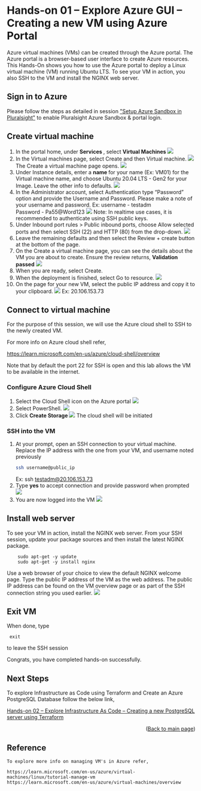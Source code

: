 # Hands-on 01 – Explore Azure GUI – Creating a new VM using Azure Portal 

Azure virtual machines (VMs) can be created through the Azure portal. The Azure portal is a browser-based user interface to create Azure resources. 
This Hands-On shows you how to use the Azure portal to deploy a Linux virtual machine (VM) running Ubuntu LTS. To see your VM in action, you also SSH to the VM and install the NGINX web server.

## Sign in to Azure

Please follow the steps as detailed in session <a href="/Azure_Sandbox.md">"Setup Azure Sandbox in Pluralsight"</a> to enable Pluralsight Azure Sandbox & portal login. 

## Create virtual machine

1. In the portal home, under <b>Services </b>, select <b>Virtual Machines </b>
    <img src="images/az_vm01.png">
2. In the Virtual machines page, select Create and then Virtual machine. 
     <img src="images/az_vm02.png">
    The Create a virtual machine page opens.
    <img src="images/az_vm03.png">
3. Under Instance details, enter a <b>name </b> for your name (Ex: VM01) for the Virtual machine name, and choose Ubuntu 20.04 LTS - Gen2 for your Image. Leave the other info to defaults. 
    <img src="images/az_vm04.png">
4. In the Administrator account, select Authentication type “Password” option and provide the Username and Password.
    Please make a note of your username and password.
    Ex: username - testadm </br>
    Password - Pa55@Word123
    <img src="images/az_vm05.png">
    Note: In realtime use cases, it is recommended to authenticate using SSH public keys.
5. Under Inbound port rules > Public inbound ports, choose Allow selected ports and then select SSH (22) and HTTP (80) from the drop-down.
    <img src="images/vm_port.png">
5. Leave the remaining defaults and then select the Review + create button at the bottom of the page.
6. On the Create a virtual machine page, you can see the details about the VM you are about to create. Ensure the review returns, <b> Validation passed</b>
    <img src="images/az_vm06.png">
7. When you are ready, select Create.
8. When the deployment is finished, select Go to resource.
    <img src="images/az_vm07.png">
9. On the page for your new VM, select the public IP address and copy it to your clipboard.
    <img src="images/az_vm08.png">
    Ex: 20.106.153.73

## Connect to virtual machine

For the purpose of this session, we will use the Azure cloud shell to SSH to the newly created VM. 

For more info on Azure cloud shell refer,

https://learn.microsoft.com/en-us/azure/cloud-shell/overview

Note that by default the port 22 for SSH is open and this lab allows the VM to be available in the internet. 

### Configure Azure Cloud Shell

1. Select the Cloud Shell icon on the Azure portal
   <img src="images/az_cs01.png">
2. Select PowerShell.
    <img src="images/az_cs02.png">
3. Click <b> Create Storage </b>
    <img src="images/az_cs03.png">
    The cloud shell will be initiated
        

### SSH into the VM
1. At your prompt, open an SSH connection to your virtual machine. Replace the IP address with the one from your VM, and username noted previously </br>
    ```sh
    ssh username@public_ip
    ```
    Ex: ssh testadm@20.106.153.73
2. Type <b>yes</b> to accept connection and provide password when prompted
    <img src="images/az_csvm01.png">
3. You are now logged into the VM
     <img src="images/az_csvm02.png">

## Install web server

To see your VM in action, install the NGINX web server. From your SSH session, update your package sources and then install the latest NGINX package. </br>
```console
    sudo apt-get -y update 
    sudo apt-get -y install nginx
```
Use a web browser of your choice to view the default NGINX welcome page. Type the public IP address of the VM as the web address. The public IP address can be found on the VM overview page or as part of the SSH connection string you used earlier.
    <img src="images/nginx01.png">


## Exit VM 
When done, type
   ```console
    exit
```
to leave the SSH session

Congrats, you have completed hands-on successfully.

## Next Steps

To explore Infrastructure as Code using Terraform and Create an Azure PostgreSQL Database follow the below link,

<a href="/02_Postgre_tf.md">Hands-on 02 – Explore Infrastructure As Code – Creating a new PostgreSQL server using Terraform</a>

<p align="right">(<a href="/README.md">Back to main page</a>)</p>

## Reference
    To explore more info on managing VM's in Azure refer,

    https://learn.microsoft.com/en-us/azure/virtual-machines/linux/tutorial-manage-vm
    https://learn.microsoft.com/en-us/azure/virtual-machines/overview
    
